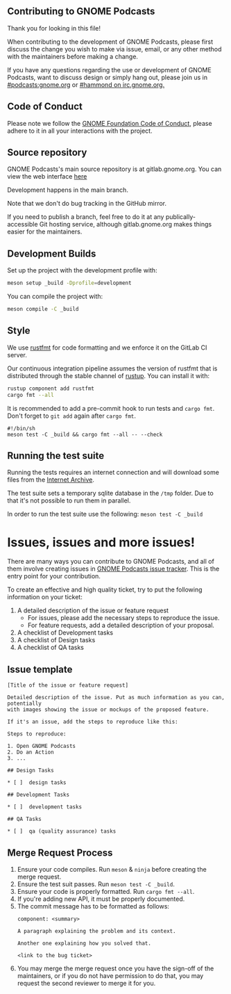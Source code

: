 ## Contributing to GNOME Podcasts

Thank you for looking in this file!

When contributing to the development of GNOME Podcasts, please first discuss the change you wish to make via issue, email, or any other method with the maintainers before making a change.

If you have any questions regarding the use or development of GNOME Podcasts,
want to discuss design or simply hang out, please join us in [#podcasts:gnome.org](https://matrix.to/#/#podcasts:gnome.org) or [#hammond on irc.gnome.org.](irc://irc.gnome.org/#hammond)

## Code of Conduct

Please note we follow the [GNOME Foundation Code of Conduct](https://conduct.gnome.org/), please adhere to it in all your interactions with the project.

## Source repository

GNOME Podcasts's main source repository is at gitlab.gnome.org.  You can view
the web interface [here](https://gitlab.gnome.org/World/podcasts)

Development happens in the main branch.

Note that we don't do bug tracking in the GitHub mirror.

If you need to publish a branch, feel free to do it at any
publically-accessible Git hosting service, although gitlab.gnome.org
makes things easier for the maintainers.

## Development Builds

Set up the project with the development profile with:

```sh
meson setup _build -Dprofile=development
```

You can compile the project with:


```sh
meson compile -C _build
```

## Style

We use [rustfmt](https://github.com/rust-lang-nursery/rustfmt) for code formatting and we enforce it on the GitLab CI server.

Our continuous integration pipeline assumes the version of rustfmt that is distributed through the
stable channel of [rustup](rustup.rs).  You can install it with:

```sh
rustup component add rustfmt
cargo fmt --all
 ```

It is recommended to add a pre-commit hook to run tests and `cargo fmt`.
Don't forget to `git add` again after `cargo fmt`.
```
#!/bin/sh
meson test -C _build && cargo fmt --all -- --check
```

## Running the test suite

Running the tests requires an internet connection and will download some files from the [Internet Archive](https://archive.org/).

The test suite sets a temporary sqlite database in the `/tmp` folder.
Due to that it's not possible to run them in parallel.

In order to run the test suite use the following: `meson test -C _build`

# Issues, issues and more issues!

There are many ways you can contribute to GNOME Podcasts, and all of them involve creating issues
in [GNOME Podcasts issue tracker](https://gitlab.gnome.org/World/podcasts/issues). This is the entry point for your contribution.

To create an effective and high quality ticket, try to put the following information on your
ticket:

 1. A detailed description of the issue or feature request
     - For issues, please add the necessary steps to reproduce the issue.
     - For feature requests, add a detailed description of your proposal.
 2. A checklist of Development tasks
 3. A checklist of Design tasks
 4. A checklist of QA tasks

## Issue template
```
[Title of the issue or feature request]

Detailed description of the issue. Put as much information as you can, potentially
with images showing the issue or mockups of the proposed feature.

If it's an issue, add the steps to reproduce like this:

Steps to reproduce:

1. Open GNOME Podcasts
2. Do an Action
3. ...

## Design Tasks

* [ ]  design tasks

## Development Tasks

* [ ]  development tasks

## QA Tasks

* [ ]  qa (quality assurance) tasks
```

## Merge Request Process

1. Ensure your code compiles. Run `meson` & `ninja` before creating the merge request.
2. Ensure the test suit passes. Run `meson test -C _build`.
3. Ensure your code is properly formatted. Run `cargo fmt --all`.
4. If you're adding new API, it must be properly documented.
5. The commit message has to be formatted as follows:
   ```
   component: <summary>

   A paragraph explaining the problem and its context.

   Another one explaining how you solved that.

   <link to the bug ticket>
   ```
6. You may merge the merge request once you have the sign-off of the maintainers, or if you
   do not have permission to do that, you may request the second reviewer to merge it for you.
